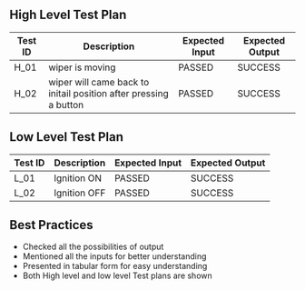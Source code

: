 ## High Level Test Plan

| Test ID |	Description |	Expected Input |	Expected Output |	
| ------- | ----------- | -------------- | ---------------- | 
| H_01 | wiper is moving | PASSED | SUCCESS |
| H_02 | wiper will came back to initail position after pressing a button | PASSED | SUCCESS |

## Low Level Test Plan

| Test ID |	Description |	Expected Input |	Expected Output |	
| ------- | ----------- | -------------- | ---------------- | 
| L_01 | Ignition ON | PASSED | SUCCESS |
| L_02 | Ignition OFF | PASSED | SUCCESS |

## Best Practices

*   Checked all the possibilities of output
*   Mentioned all the inputs for better understanding
*   Presented in tabular form for easy understanding
*   Both High level and low level Test plans are shown
